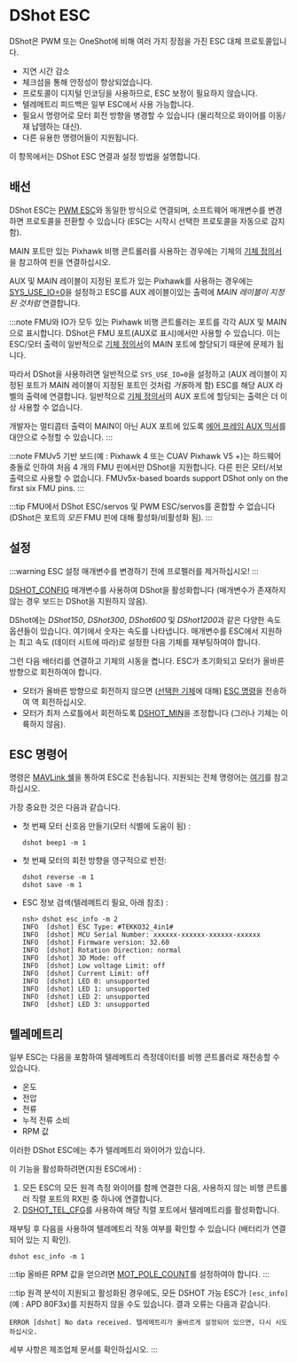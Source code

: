 # DShot ESC

DShot은 PWM 또는 OneShot에 비해 여러 가지 장점을 가진 ESC 대체 프로토콜입니다.
- 지연 시간 감소
- 체크섬을 통해 안정성이 향상되었습니다.
- 프로토콜이 디지털 인코딩을 사용하므로, ESC 보정이 필요하지 않습니다.
- 텔레메트리 피드백은 일부 ESC에서 사용 가능합니다.
- 필요시 명령어로 모터 회전 방향을 병경할 수 있습니다 (물리적으로 와이어를 이동/재 납땜하는 대신).
- 다른 유용한 명령어들이 지원됩니다.

이 항목에서는 DShot ESC 연결과 설정 방법을 설명합니다.

<span id="wiring"></span>
## 배선

DShot ESC는 [PWM ESC](pwm_escs_and_servo.md)와 동일한 방식으로 연결되며, 소프트웨어 매개변수를 변경하면 프로토콜을 전환할 수 있습니다 (ESC는 시작시 선택한 프로토콜을 자동으로 감지함).

MAIN 포트만 있는 Pixhawk 비행 콘트롤러를 사용하는 경우에는 기체의 [기체 정의서](../airframes/airframe_reference.md)을 참고하여 핀을 연결하십시오.

AUX 및 MAIN 레이블이 지정된 포트가 있는 Pixhawk를 사용하는 경우에는 [SYS_USE_IO=0](../advanced_config/parameter_reference.md#SYS_USE_IO)을 설정하고 ESC를 AUX 레이블이있는 출력에 *MAIN 레이블이 지정된 것처럼* 연결합니다.

:::note FMU와 IO가 모두 있는 Pixhawk 비행 콘트롤러는 포트를 각각 AUX 및 MAIN으로 표시합니다. DShot은 FMU 포트(AUX로 표시)에서만 사용할 수 있습니다. 이는 ESC/모터 출력이 일반적으로 [기체 정의서](../airframes/airframe_reference.md)의 MAIN 포트에 할당되기 때문에 문제가 됩니다.

따라서 DShot을 사용하려면 일반적으로 `SYS_USE_IO=0`을 설정하고 (AUX 레이블이 지정된 포트가 MAIN 레이블이 지정된 포트인 것처럼 *거동*하게 함) ESC를 해당 AUX 라벨의 출력에 연결합니다. 일반적으로 [기체 정의서](../airframes/airframe_reference.md)의 AUX 포트에 할당되는 출력은 더 이상 사용할 수 없습니다.

개발자는 멀티콥터 출력이 MAIN이 아닌 AUX 포트에 있도록 [에어 프레임 AUX 믹서](../dev_airframes/adding_a_new_frame.md#mixer-file)를 대안으로 수정할 수 있습니다.
:::

:::note FMUv5 기반 보드(예 : Pixhawk 4 또는 CUAV Pixhawk V5 +)는 하드웨어 충돌로 인하여 처음 4 개의 FMU 핀에서만 DShot을 지원합니다. 다른 핀은 모터/서보 출력으로 사용할 수 없습니다. FMUv5x-based boards support DShot only on the first six FMU pins.
:::

:::tip FMU에서 DShot ESC/servos 및 PWM ESC/servos를 혼합할 수 없습니다 (DShot은 포트의 *모든* FMU 핀에 대해 활성화/비활성화 됨).
:::


## 설정

:::warning ESC
설정 매개변수를 변경하기 전에 프로펠러를 제거하십시오!
:::

[DSHOT_CONFIG](../advanced_config/parameter_reference.md#DSHOT_CONFIG) 매개변수를 사용하여 DShot을 활성화합니다 (매개변수가 존재하지 않는 경우 보드는 DShot을 지원하지 않음).

DShot에는 *DShot150*, *DShot300*, *DShot600* 및 *DShot1200*과 같은 다양한 속도 옵션들이 있습니다. 여기에서 숫자는 속도를 나타냅니다. 매개변수를 ESC에서 지원하는 최고 속도 (데이터 시트에 따라)로 설정한 다음 기체를 재부팅하여야 합니다.

그런 다음 배터리를 연결하고 기체의 시동을 켭니다. ESC가 초기화되고 모터가 올바른 방향으로 회전하여야 합니다.
- 모터가 올바른 방향으로 회전하지 않으면 ([선택한 기체](../airframes/airframe_reference.md)에 대해) [ESC 명령](#commands)을 전송하여 역 회전하십시오.
- 모터가 최저 스로틀에서 회전하도록 [DSHOT_MIN](../advanced_config/parameter_reference.md#DSHOT_MIN)을 조정합니다 (그러나 기체는 이륙하지 않음).

<span id="commands"></span>
## ESC 명령어

명령은 [MAVLink 쉘](../debug/mavlink_shell.md)을 통하여 ESC로 전송됩니다. 지원되는 전체 명령어는 [여기](../modules/modules_driver.md#dshot)를 참고하십시오.

가장 중요한 것은 다음과 같습니다.
- 첫 번째 모터 신호음 만들기(모터 식별에 도움이 됨) :
  ```
  dshot beep1 -m 1
  ```
- 첫 번째 모터의 회전 방향을 영구적으로 반전:
  ```
  dshot reverse -m 1
  dshot save -m 1
  ```
- ESC 정보 검색(텔레메트리 필요, 아래 참조) :
  ```
  nsh> dshot esc_info -m 2
  INFO  [dshot] ESC Type: #TEKKO32_4in1#
  INFO  [dshot] MCU Serial Number: xxxxxx-xxxxxx-xxxxxx-xxxxxx
  INFO  [dshot] Firmware version: 32.60
  INFO  [dshot] Rotation Direction: normal
  INFO  [dshot] 3D Mode: off
  INFO  [dshot] Low voltage Limit: off
  INFO  [dshot] Current Limit: off
  INFO  [dshot] LED 0: unsupported
  INFO  [dshot] LED 1: unsupported
  INFO  [dshot] LED 2: unsupported
  INFO  [dshot] LED 3: unsupported
  ```

## 텔레메트리

일부 ESC는 다음을 포함하여 텔레메트리 측정데이터를 비행 콘트롤러로 재전송할 수 있습니다.
- 온도
- 전압
- 전류
- 누적 전류 소비
- RPM 값

이러한 DShot ESC에는 추가 텔레메트리 와이어가 있습니다.

이 기능을 활성화하려면(지원 ESC에서) :
1. 모든 ESC의 모든 원격 측정 와이어를 함께 연결한 다음, 사용하지 않는 비행 콘트롤러 직렬 포트의 RX핀 중 하나에 연결합니다.
1. [DSHOT_TEL_CFG](../advanced_config/parameter_reference.md#DSHOT_TEL_CFG)를 사용하여 해당 직렬 포트에서 텔레메트리를 활성화합니다.

재부팅 후 다음을 사용하여 텔레메트리 작동 여부를 확인할 수 있습니다 (배터리가 연결되어 있는 지 확인).
```
dshot esc_info -m 1
```

:::tip
올바른 RPM 값을 얻으려면 [MOT_POLE_COUNT](../advanced_config/parameter_reference.md#MOT_POLE_COUNT)를 설정하여야 합니다.
:::

:::tip
원격 분석이 지원되고 활성화된 경우에도, 모든 DSHOT 가능 ESC가 `[esc_info]` (예 : APD 80F3x)를 지원하지 않을 수도 있습니다. 결과 오류는 다음과 같습니다.
```
ERROR [dshot] No data received. 텔레메트리가 올바르게 설정되어 있으면, 다시 시도하십시오.
```
세부 사항은 제조업체 문서를 확인하십시오.
:::
